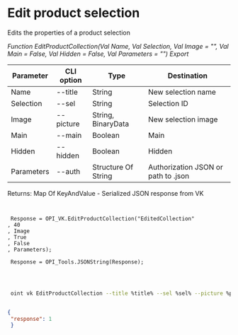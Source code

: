 ﻿---
sidebar_position: 4
---

# Edit product selection
 Edits the properties of a product selection


*Function EditProductCollection(Val Name, Val Selection, Val Image = "", Val Main = False, Val Hidden = False, Val Parameters = "") Export*

 | Parameter | CLI option | Type | Destination |
 |-|-|-|-|
 | Name | --title | String | New selection name |
 | Selection | --sel | String | Selection ID |
 | Image | --picture | String, BinaryData | New selection image |
 | Main | --main | Boolean | Main |
 | Hidden | --hidden | Boolean | Hidden |
 | Parameters | --auth | Structure Of String | Authorization JSON or path to .json |

 
 Returns: Map Of KeyAndValue - Serialized JSON response from VK

```bsl title="Code example"
	
 
 Response = OPI_VK.EditProductCollection("EditedCollection"
, 40
, Image
, True
, False
, Parameters);
 
 Response = OPI_Tools.JSONString(Response);
 
	
```

```sh title="CLI command example"
 
 oint vk EditProductCollection --title %title% --sel %sel% --picture %picture% --main %main% --hidden %hidden% --auth %auth%


```


```json title="Result"

{
 "response": 1
 }

```
